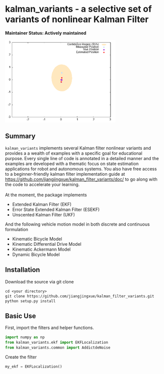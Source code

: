 
# kalman_variants - a selective set of variants of nonlinear Kalman Filter
**Maintainer Status: Actively maintained**

<img src="./doc/ekf.gif" width="360" height="270" style="border-radius: 10px box-shadow: 0 0 10px rgba(0, 0, 0, 0.2);">

## Summary
`kalman_variants` implements several Kalman filter nonlinear variants and provides a a wealth of examples with a specific goal for educational purpose. Every single line of code is annotated in a detailed manner and the examples are developed with a thematic focus on state estimation applications for robot and autonomous systems. You also have free access to a beginner-friendly kalman filter implementation guide at https://github.com/jiangjingxue/kalman_filter_variants/doc/ to go along with the code to accelerate your learning. 
<br/> <br/>
At the moment, the package implements 
* Extended Kalman Filter (EKF)
* Error State Extended Kalman Filter (ESEKF) 
* Unscented Kalman Filter (UKF)

And the following vehicle motion model in both discrete and continuous formulation
* Kinematic Bicycle Model  
* Kinematic Differential Drive Model 
* Kinematic Ackermann Model
* Dynamic Bicycle Model

## Installation
Download the source via git clone 
````
cd <your directory>
git clone https://github.com/jiangjingxue/kalman_filter_variants.git
python setup.py install
````
## Basic Use
First, import the filters and helper functions.
````python
import numpy as np
from kalman_variants.ekf import EKFLocalization
from kalman_variants.common import AddictdeNoise
````
Create the filter 
````python
my_ekf = EKFLocalization()
````



